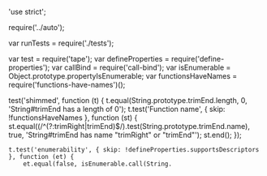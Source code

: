 'use strict';

require('../auto');

var runTests = require('./tests');

var test = require('tape');
var defineProperties = require('define-properties');
var callBind = require('call-bind');
var isEnumerable = Object.prototype.propertyIsEnumerable;
var functionsHaveNames = require('functions-have-names')();

test('shimmed', function (t) {
	t.equal(String.prototype.trimEnd.length, 0, 'String#trimEnd has a length of 0');
	t.test('Function name', { skip: !functionsHaveNames }, function (st) {
		st.equal((/^(?:trimRight|trimEnd)$/).test(String.prototype.trimEnd.name), true, 'String#trimEnd has name "trimRight" or "trimEnd"');
		st.end();
	});

	t.test('enumerability', { skip: !defineProperties.supportsDescriptors }, function (et) {
		et.equal(false, isEnumerable.call(String.